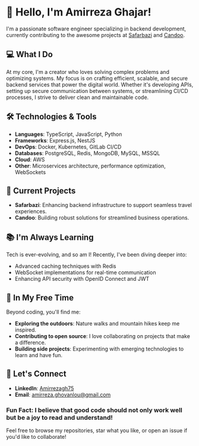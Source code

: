 # 👋 Hello, I'm Amirreza Ghajar!

I'm a passionate software engineer specializing in backend development, currently contributing to the awesome projects at [Safarbazi](https://safarbazi.com) and [Candoo](https://www.candoosms.com/).

## 💻 What I Do
At my core, I'm a creator who loves solving complex problems and optimizing systems. My focus is on crafting efficient, scalable, and secure backend services that power the digital world. Whether it's developing APIs, setting up secure communication between systems, or streamlining CI/CD processes, I strive to deliver clean and maintainable code.

## 🛠️ Technologies & Tools
- **Languages**: TypeScript, JavaScript, Python
- **Frameworks**: Express.js, NestJS
- **DevOps**: Docker, Kubernetes, GitLab CI/CD
- **Databases**: PostgreSQL, Redis, MongoDB, MySQL, MSSQL
- **Cloud**: AWS
- **Other**: Microservices architecture, performance optimization, WebSockets

## 🚀 Current Projects
- **Safarbazi**: Enhancing backend infrastructure to support seamless travel experiences.
- **Candoo**: Building robust solutions for streamlined business operations.

## 📚 I'm Always Learning
Tech is ever-evolving, and so am I! Recently, I've been diving deeper into:
- Advanced caching techniques with Redis
- WebSocket implementations for real-time communication
- Enhancing API security with OpenID Connect and JWT

## 🌱 In My Free Time
Beyond coding, you'll find me:
- **Exploring the outdoors**: Nature walks and mountain hikes keep me inspired.
- **Contributing to open source**: I love collaborating on projects that make a difference.
- **Building side projects**: Experimenting with emerging technologies to learn and have fun.

## 🤝 Let's Connect
- **LinkedIn**: [Amirrezagh75](https://linkedin.com/in/amirrezagh75)
- **Email**: [amirreza.ghovanlou@gmail.com](mailto:amirreza.ghovanlou@gmail.com)


### Fun Fact: I believe that good code should not only work well but be a joy to read and understand!

Feel free to browse my repositories, star what you like, or open an issue if you'd like to collaborate!

